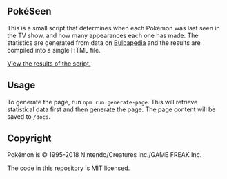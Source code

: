 ## PokéSeen

This is a small script that determines when each Pokémon was last seen in the TV show, and how many appearances each one has made. The statistics are generated from data on [Bulbapedia](https://bulbapedia.bulbagarden.net/) and the results are compiled into a single HTML file.

[View the results of the script.](https://msikma.github.io/pokeseen/)

## Usage

To generate the page, run `npm run generate-page`. This will retrieve statistical data first and then generate the page. The page content will be saved to `/docs`.

## Copyright

Pokémon is © 1995-2018 Nintendo/Creatures Inc./GAME FREAK Inc.

The code in this repository is MIT licensed.
